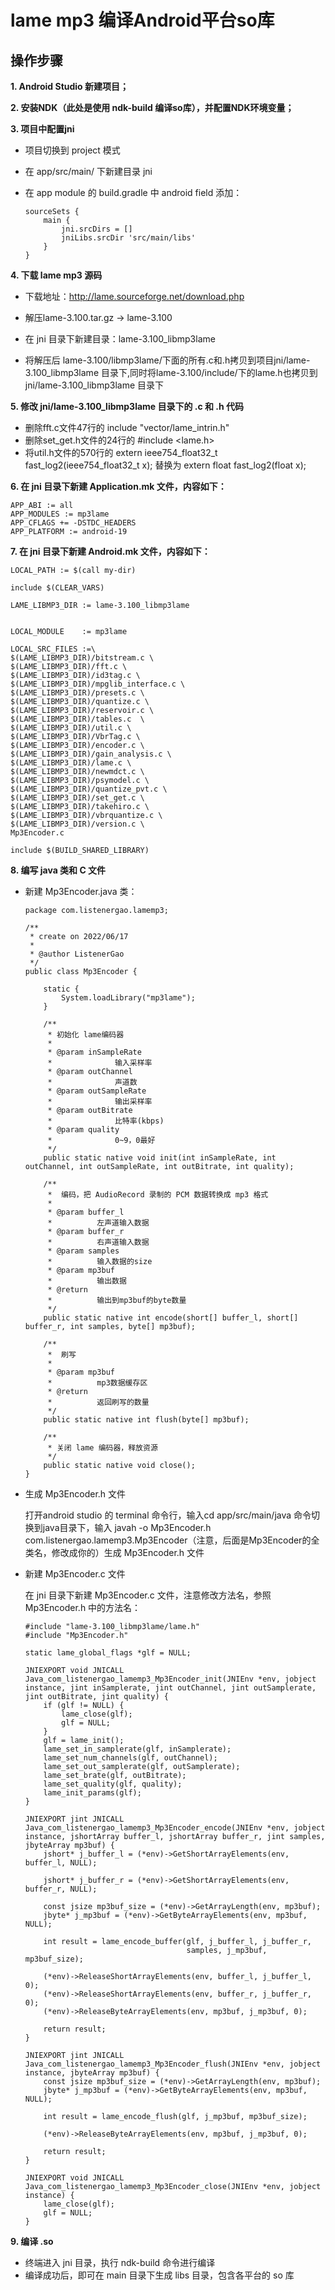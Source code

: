 # lame mp3 编译Android平台so库

## 操作步骤
**1. Android Studio 新建项目；**

**2. 安装NDK（此处是使用 ndk-build 编译so库），并配置NDK环境变量；**

**3. 项目中配置jni**


* 项目切换到 project 模式
* 在 app/src/main/ 下新建目录 jni
* 在 app module 的 build.gradle 中 android field 添加：

    ```
    sourceSets {
        main {
            jni.srcDirs = []
            jniLibs.srcDir 'src/main/libs'
        }
    }
    ```

**4. 下载 lame mp3 源码**
    
* 下载地址：http://lame.sourceforge.net/download.php
   
* 解压lame-3.100.tar.gz -> lame-3.100
* 在 jni 目录下新建目录：lame-3.100_libmp3lame
* 将解压后 lame-3.100/libmp3lame/下面的所有.c和.h拷贝到项目jni/lame-3.100_libmp3lame 目录下,同时将lame-3.100/include/下的lame.h也拷贝到jni/lame-3.100_libmp3lame 目录下
    

**5. 修改 jni/lame-3.100_libmp3lame 目录下的 .c 和 .h 代码**

* 删除fft.c文件47行的 include "vector/lame_intrin.h"
* 删除set_get.h文件的24行的 #include <lame.h>
* 将util.h文件的570行的 extern ieee754_float32_t fast_log2(ieee754_float32_t x); 替换为 extern float fast_log2(float x);


**6. 在 jni 目录下新建 Application.mk 文件，内容如下：**

```
APP_ABI := all
APP_MODULES := mp3lame
APP_CFLAGS += -DSTDC_HEADERS
APP_PLATFORM := android-19
```
**7. 在 jni 目录下新建 Android.mk 文件，内容如下：**

```
LOCAL_PATH := $(call my-dir)

include $(CLEAR_VARS)
    
LAME_LIBMP3_DIR := lame-3.100_libmp3lame
    
    
LOCAL_MODULE    := mp3lame
    
LOCAL_SRC_FILES :=\
$(LAME_LIBMP3_DIR)/bitstream.c \
$(LAME_LIBMP3_DIR)/fft.c \
$(LAME_LIBMP3_DIR)/id3tag.c \
$(LAME_LIBMP3_DIR)/mpglib_interface.c \
$(LAME_LIBMP3_DIR)/presets.c \
$(LAME_LIBMP3_DIR)/quantize.c \
$(LAME_LIBMP3_DIR)/reservoir.c \
$(LAME_LIBMP3_DIR)/tables.c  \
$(LAME_LIBMP3_DIR)/util.c \
$(LAME_LIBMP3_DIR)/VbrTag.c \
$(LAME_LIBMP3_DIR)/encoder.c \
$(LAME_LIBMP3_DIR)/gain_analysis.c \
$(LAME_LIBMP3_DIR)/lame.c \
$(LAME_LIBMP3_DIR)/newmdct.c \
$(LAME_LIBMP3_DIR)/psymodel.c \
$(LAME_LIBMP3_DIR)/quantize_pvt.c \
$(LAME_LIBMP3_DIR)/set_get.c \
$(LAME_LIBMP3_DIR)/takehiro.c \
$(LAME_LIBMP3_DIR)/vbrquantize.c \
$(LAME_LIBMP3_DIR)/version.c \
Mp3Encoder.c
    
include $(BUILD_SHARED_LIBRARY)
```

**8. 编写 java 类和 C 文件**

* 新建 Mp3Encoder.java 类：

    ```
    package com.listenergao.lamemp3;

    /**
     * create on 2022/06/17
     *
     * @author ListenerGao
     */
    public class Mp3Encoder {
    
        static {
            System.loadLibrary("mp3lame");
        }
    
        /**
         * 初始化 lame编码器
         *
         * @param inSampleRate
         *              输入采样率
         * @param outChannel
         *              声道数
         * @param outSampleRate
         *              输出采样率
         * @param outBitrate
         *              比特率(kbps)
         * @param quality
         *              0~9，0最好
         */
        public static native void init(int inSampleRate, int outChannel, int outSampleRate, int outBitrate, int quality);
    
        /**
         *  编码，把 AudioRecord 录制的 PCM 数据转换成 mp3 格式
         *
         * @param buffer_l
         *          左声道输入数据
         * @param buffer_r
         *          右声道输入数据
         * @param samples
         *          输入数据的size
         * @param mp3buf
         *          输出数据
         * @return
         *          输出到mp3buf的byte数量
         */
        public static native int encode(short[] buffer_l, short[] buffer_r, int samples, byte[] mp3buf);
    
        /**
         *  刷写
         *
         * @param mp3buf
         *          mp3数据缓存区
         * @return
         *          返回刷写的数量
         */
        public static native int flush(byte[] mp3buf);
    
        /**
         * 关闭 lame 编码器，释放资源
         */
        public static native void close();
    }

    ```
    
* 生成 Mp3Encoder.h 文件

    打开android studio 的 terminal 命令行，输入cd app/src/main/java 命令切换到java目录下，输入 javah -o Mp3Encoder.h com.listenergao.lamemp3.Mp3Encoder（注意，后面是Mp3Encoder的全类名，修改成你的）生成 Mp3Encoder.h 文件
    
    
* 新建 Mp3Encoder.c 文件
    
    在 jni 目录下新建 Mp3Encoder.c 文件，注意修改方法名，参照 Mp3Encoder.h 中的方法名：
    
    ```
    #include "lame-3.100_libmp3lame/lame.h"
    #include "Mp3Encoder.h"
    
    static lame_global_flags *glf = NULL;
    
    JNIEXPORT void JNICALL Java_com_listenergao_lamemp3_Mp3Encoder_init(JNIEnv *env, jobject instance, jint inSamplerate, jint outChannel, jint outSamplerate, jint outBitrate, jint quality) {
        if (glf != NULL) {
            lame_close(glf);
            glf = NULL;
        }
        glf = lame_init();
        lame_set_in_samplerate(glf, inSamplerate);
        lame_set_num_channels(glf, outChannel);
        lame_set_out_samplerate(glf, outSamplerate);
        lame_set_brate(glf, outBitrate);
        lame_set_quality(glf, quality);
        lame_init_params(glf);
    }
    
    JNIEXPORT jint JNICALL Java_com_listenergao_lamemp3_Mp3Encoder_encode(JNIEnv *env, jobject instance, jshortArray buffer_l, jshortArray buffer_r, jint samples, jbyteArray mp3buf) {
        jshort* j_buffer_l = (*env)->GetShortArrayElements(env, buffer_l, NULL);
    
        jshort* j_buffer_r = (*env)->GetShortArrayElements(env, buffer_r, NULL);
    
        const jsize mp3buf_size = (*env)->GetArrayLength(env, mp3buf);
        jbyte* j_mp3buf = (*env)->GetByteArrayElements(env, mp3buf, NULL);
    
        int result = lame_encode_buffer(glf, j_buffer_l, j_buffer_r,
                                        samples, j_mp3buf, mp3buf_size);
    
        (*env)->ReleaseShortArrayElements(env, buffer_l, j_buffer_l, 0);
        (*env)->ReleaseShortArrayElements(env, buffer_r, j_buffer_r, 0);
        (*env)->ReleaseByteArrayElements(env, mp3buf, j_mp3buf, 0);
    
        return result;
    }
    
    JNIEXPORT jint JNICALL Java_com_listenergao_lamemp3_Mp3Encoder_flush(JNIEnv *env, jobject instance, jbyteArray mp3buf) {
        const jsize mp3buf_size = (*env)->GetArrayLength(env, mp3buf);
        jbyte* j_mp3buf = (*env)->GetByteArrayElements(env, mp3buf, NULL);
    
        int result = lame_encode_flush(glf, j_mp3buf, mp3buf_size);
    
        (*env)->ReleaseByteArrayElements(env, mp3buf, j_mp3buf, 0);
    
        return result;
    }
    
    JNIEXPORT void JNICALL Java_com_listenergao_lamemp3_Mp3Encoder_close(JNIEnv *env, jobject instance) {
        lame_close(glf);
        glf = NULL;
    }
    ```

    
**9. 编译 .so**

* 终端进入 jni 目录，执行 ndk-build 命令进行编译
* 编译成功后，即可在 main 目录下生成 libs 目录，包含各平台的 so 库

